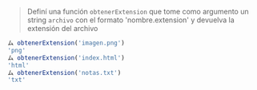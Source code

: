 > Definí una función `obtenerExtension` que tome como argumento un string `archivo` con el formato 'nombre.extension' y devuelva la extensión del archivo
>
```javascript
ム obtenerExtension('imagen.png')
'png'
ム obtenerExtension('index.html')
'html'
ム obtenerExtension('notas.txt')
'txt'
```